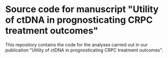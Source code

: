 # Source code for manuscript "Utility of ctDNA in prognosticating CRPC treatment outcomes"

This repository contains the code for the analyses carried out in our publication "Utility of ctDNA in prognosticating CRPC treatment outcomes".


